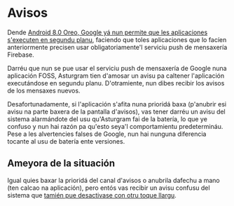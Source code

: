 # Avisos

Dende [Android 8.0 Oreo, Google yá nun permite que les aplicaciones s'executen en segundu planu](https://developer.android.com/about/versions/oreo/background#services), faciendo que toles aplicaciones que lo facíen anteriormente precisen usar obligatoriamente'l serviciu push de mensaxería Firebase. 

Darréu que nun se pue usar el serviciu push de mensaxería de Google nuna aplicación FOSS, Asturgram tien d'amosar un avisu pa caltener l'aplicación executándose en segundu planu. D'otramiente, nun dibes recibir los avisos de los mensaxes nuevos.

Desafortunadamente, si l'aplicación s'afita nuna prioridá baxa (p'anubrir esi avisu na parte baxera de la pantalla d'avisos), vas tener darréu un avisu del sistema alarmándote del usu qu'Asturgram fai de la batería, lo que ye confuso y nun hai razón pa qu'esto seya'l comportamientu predetermináu. Pese a les alvertencies falses de Google, nun hai nunguna diferencia tocante al usu de batería ente versiones.

## Ameyora de la situación

Igual quies baxar la prioridá del canal d'avisos o anubrila dafechu a mano (ten calcao na aplicación), pero entós vas recibir un avisu confusu del sistema que [tamién pue desactivase con otru toque llargu](https://9to5google.com/2017/10/26/how-to-disable-android-oreo-using-battery-notification-android-basics/).
